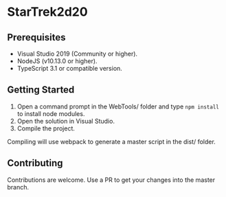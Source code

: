 # StarTrek2d20

## Prerequisites
- Visual Studio 2019 (Community or higher).
- NodeJS (v10.13.0 or higher).
- TypeScript 3.1 or compatible version.

## Getting Started
1. Open a command prompt in the WebTools/ folder and type ```npm install``` to install node modules.
2. Open the solution in Visual Studio.
3. Compile the project.

Compiling will use webpack to generate a master script in the dist/ folder.

## Contributing
Contributions are welcome. Use a PR to get your changes into the master branch.
